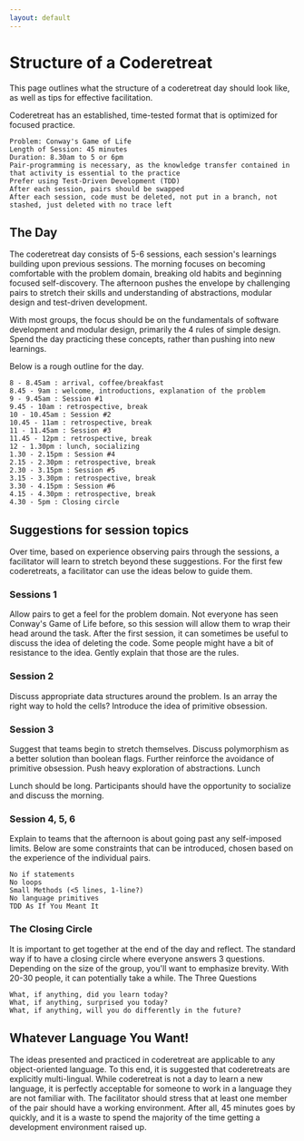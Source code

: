 ```yaml
---
layout: default
---
```



# Structure of a Coderetreat

This page outlines what the structure of a coderetreat day should look like, as well as tips for effective facilitation. 


Coderetreat has an established, time-tested format that is optimized for focused practice.

    Problem: Conway's Game of Life
    Length of Session: 45 minutes
    Duration: 8.30am to 5 or 6pm
    Pair-programming is necessary, as the knowledge transfer contained in that activity is essential to the practice
    Prefer using Test-Driven Development (TDD)
    After each session, pairs should be swapped
    After each session, code must be deleted, not put in a branch, not stashed, just deleted with no trace left

## The Day

The coderetreat day consists of 5-6 sessions, each session's learnings building upon previous sessions. The morning focuses on becoming comfortable with the problem domain, breaking old habits and beginning focused self-discovery. The afternoon pushes the envelope by challenging pairs to stretch their skills and understanding of abstractions, modular design and test-driven development.

With most groups, the focus should be on the fundamentals of software development and modular design, primarily the 4 rules of simple design. Spend the day practicing these concepts, rather than pushing into new learnings.

Below is a rough outline for the day.

    8 - 8.45am : arrival, coffee/breakfast
    8.45 - 9am : welcome, introductions, explanation of the problem
    9 - 9.45am : Session #1
    9.45 - 10am : retrospective, break
    10 - 10.45am : Session #2
    10.45 - 11am : retrospective, break
    11 - 11.45am : Session #3
    11.45 - 12pm : retrospective, break
    12 - 1.30pm : lunch, socializing
    1.30 - 2.15pm : Session #4
    2.15 - 2.30pm : retrospective, break
    2.30 - 3.15pm : Session #5
    3.15 - 3.30pm : retrospective, break
    3.30 - 4.15pm : Session #6
    4.15 - 4.30pm : retrospective, break
    4.30 - 5pm : Closing circle

## Suggestions for session topics

Over time, based on experience observing pairs through the sessions, a facilitator will learn to stretch beyond these suggestions. For the first few coderetreats, a facilitator can use the ideas below to guide them.

### Sessions 1

Allow pairs to get a feel for the problem domain. Not everyone has seen Conway's Game of Life before, so this session will allow them to wrap their head around the task. After the first session, it can sometimes be useful to discuss the idea of deleting the code. Some people might have a bit of resistance to the idea. Gently explain that those are the rules.

### Session 2

Discuss appropriate data structures around the problem. Is an array the right way to hold the cells? Introduce the idea of primitive obsession.

### Session 3

Suggest that teams begin to stretch themselves. Discuss polymorphism as a better solution than boolean flags. Further reinforce the avoidance of primitive obsession. Push heavy exploration of abstractions.
Lunch

Lunch should be long. Participants should have the opportunity to socialize and discuss the morning.

### Session 4, 5, 6

Explain to teams that the afternoon is about going past any self-imposed limits. Below are some constraints that can be introduced, chosen based on the experience of the individual pairs.

    No if statements
    No loops
    Small Methods (<5 lines, 1-line?)
    No language primitives
    TDD As If You Meant It

### The Closing Circle

It is important to get together at the end of the day and reflect. The standard way if to have a closing circle where everyone answers 3 questions. Depending on the size of the group, you'll want to emphasize brevity. With 20-30 people, it can potentially take a while.
The Three Questions

    What, if anything, did you learn today?
    What, if anything, surprised you today?
    What, if anything, will you do differently in the future?

## Whatever Language You Want!

The ideas presented and practiced in coderetreat are applicable to any object-oriented language. To this end, it is suggested that coderetreats are explicitly multi-lingual. While coderetreat is not a day to learn a new language, it is perfectly acceptable for someone to work in a language they are not familiar with. The facilitator should stress that at least one member of the pair should have a working environment. After all, 45 minutes goes by quickly, and it is a waste to spend the majority of the time getting a development environment raised up.

